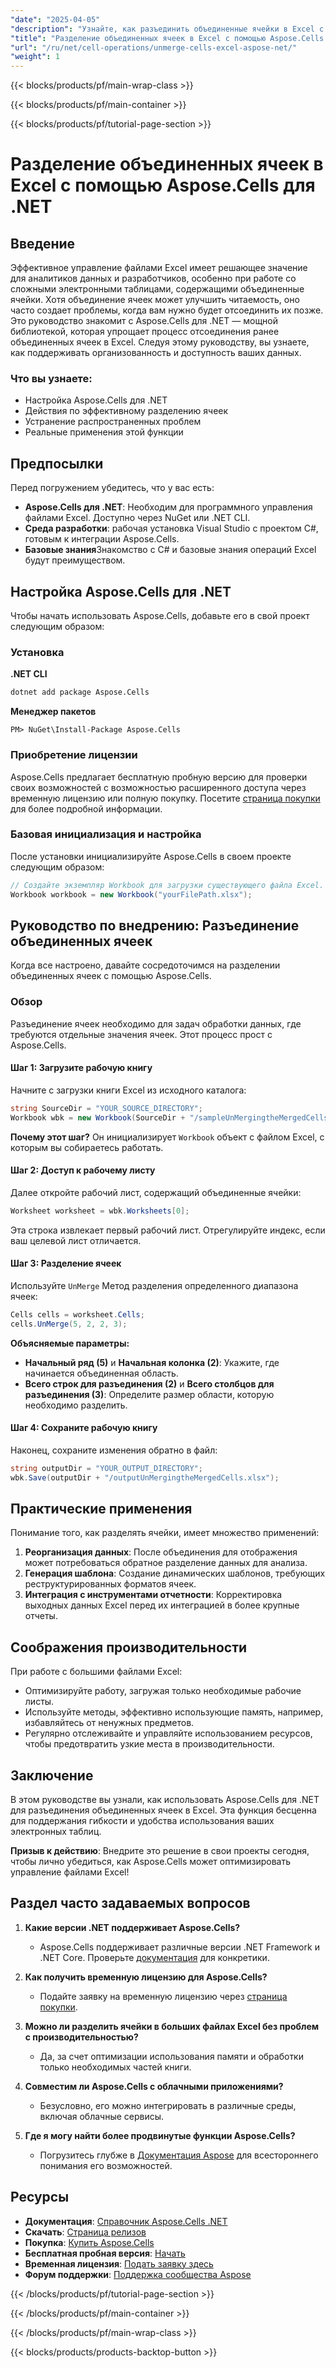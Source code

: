 ```yaml
---
"date": "2025-04-05"
"description": "Узнайте, как разъединить объединенные ячейки в Excel с помощью Aspose.Cells для .NET. Это руководство охватывает настройку, реализацию и практическое применение."
"title": "Разделение объединенных ячеек в Excel с помощью Aspose.Cells для .NET | Руководство по работе с ячейками"
"url": "/ru/net/cell-operations/unmerge-cells-excel-aspose-net/"
"weight": 1
---
```


{{< blocks/products/pf/main-wrap-class >}}

{{< blocks/products/pf/main-container >}}

{{< blocks/products/pf/tutorial-page-section >}}


# Разделение объединенных ячеек в Excel с помощью Aspose.Cells для .NET

## Введение

Эффективное управление файлами Excel имеет решающее значение для аналитиков данных и разработчиков, особенно при работе со сложными электронными таблицами, содержащими объединенные ячейки. Хотя объединение ячеек может улучшить читаемость, оно часто создает проблемы, когда вам нужно будет отсоединить их позже. Это руководство знакомит с Aspose.Cells для .NET — мощной библиотекой, которая упрощает процесс отсоединения ранее объединенных ячеек в Excel. Следуя этому руководству, вы узнаете, как поддерживать организованность и доступность ваших данных.

### Что вы узнаете:
- Настройка Aspose.Cells для .NET
- Действия по эффективному разделению ячеек
- Устранение распространенных проблем
- Реальные применения этой функции

## Предпосылки

Перед погружением убедитесь, что у вас есть:
- **Aspose.Cells для .NET**: Необходим для программного управления файлами Excel. Доступно через NuGet или .NET CLI.
- **Среда разработки**: рабочая установка Visual Studio с проектом C#, готовым к интеграции Aspose.Cells.
- **Базовые знания**Знакомство с C# и базовые знания операций Excel будут преимуществом.

## Настройка Aspose.Cells для .NET

Чтобы начать использовать Aspose.Cells, добавьте его в свой проект следующим образом:

### Установка

**.NET CLI**
```bash
dotnet add package Aspose.Cells
```

**Менеджер пакетов**
```plaintext
PM> NuGet\Install-Package Aspose.Cells
```

### Приобретение лицензии

Aspose.Cells предлагает бесплатную пробную версию для проверки своих возможностей с возможностью расширенного доступа через временную лицензию или полную покупку. Посетите [страница покупки](https://purchase.aspose.com/buy) для более подробной информации.

### Базовая инициализация и настройка

После установки инициализируйте Aspose.Cells в своем проекте следующим образом:

```csharp
// Создайте экземпляр Workbook для загрузки существующего файла Excel.
Workbook workbook = new Workbook("yourFilePath.xlsx");
```

## Руководство по внедрению: Разъединение объединенных ячеек

Когда все настроено, давайте сосредоточимся на разделении объединенных ячеек с помощью Aspose.Cells.

### Обзор

Разъединение ячеек необходимо для задач обработки данных, где требуются отдельные значения ячеек. Этот процесс прост с Aspose.Cells.

#### Шаг 1: Загрузите рабочую книгу

Начните с загрузки книги Excel из исходного каталога:

```csharp
string SourceDir = "YOUR_SOURCE_DIRECTORY";
Workbook wbk = new Workbook(SourceDir + "/sampleUnMergingtheMergedCells.xlsx");
```

**Почему этот шаг?** Он инициализирует `Workbook` объект с файлом Excel, с которым вы собираетесь работать.

#### Шаг 2: Доступ к рабочему листу

Далее откройте рабочий лист, содержащий объединенные ячейки:

```csharp
Worksheet worksheet = wbk.Worksheets[0];
```

Эта строка извлекает первый рабочий лист. Отрегулируйте индекс, если ваш целевой лист отличается.

#### Шаг 3: Разделение ячеек

Используйте `UnMerge` Метод разделения определенного диапазона ячеек:

```csharp
Cells cells = worksheet.Cells;
cells.UnMerge(5, 2, 2, 3);
```

**Объясняемые параметры:**
- **Начальный ряд (5)** и **Начальная колонка (2)**: Укажите, где начинается объединенная область.
- **Всего строк для разъединения (2)** и **Всего столбцов для разъединения (3)**: Определите размер области, которую необходимо разделить.

#### Шаг 4: Сохраните рабочую книгу

Наконец, сохраните изменения обратно в файл:

```csharp
string outputDir = "YOUR_OUTPUT_DIRECTORY";
wbk.Save(outputDir + "/outputUnMergingtheMergedCells.xlsx");
```

## Практические применения

Понимание того, как разделять ячейки, имеет множество применений:
1. **Реорганизация данных**: После объединения для отображения может потребоваться обратное разделение данных для анализа.
2. **Генерация шаблона**: Создание динамических шаблонов, требующих реструктурированных форматов ячеек.
3. **Интеграция с инструментами отчетности**: Корректировка выходных данных Excel перед их интеграцией в более крупные отчеты.

## Соображения производительности

При работе с большими файлами Excel:
- Оптимизируйте работу, загружая только необходимые рабочие листы.
- Используйте методы, эффективно использующие память, например, избавляйтесь от ненужных предметов.
- Регулярно отслеживайте и управляйте использованием ресурсов, чтобы предотвратить узкие места в производительности.

## Заключение

В этом руководстве вы узнали, как использовать Aspose.Cells для .NET для разъединения объединенных ячеек в Excel. Эта функция бесценна для поддержания гибкости и удобства использования ваших электронных таблиц. 

**Призыв к действию**: Внедрите это решение в свои проекты сегодня, чтобы лично убедиться, как Aspose.Cells может оптимизировать управление файлами Excel!

## Раздел часто задаваемых вопросов

1. **Какие версии .NET поддерживает Aspose.Cells?**
   - Aspose.Cells поддерживает различные версии .NET Framework и .NET Core. Проверьте [документация](https://reference.aspose.com/cells/net/) для конкретики.

2. **Как получить временную лицензию для Aspose.Cells?**
   - Подайте заявку на временную лицензию через [страница покупки](https://purchase.aspose.com/temporary-license/).

3. **Можно ли разделить ячейки в больших файлах Excel без проблем с производительностью?**
   - Да, за счет оптимизации использования памяти и обработки только необходимых частей книги.

4. **Совместим ли Aspose.Cells с облачными приложениями?**
   - Безусловно, его можно интегрировать в различные среды, включая облачные сервисы.

5. **Где я могу найти более продвинутые функции Aspose.Cells?**
   - Погрузитесь глубже в [Документация Aspose](https://reference.aspose.com/cells/net/) для всестороннего понимания его возможностей.

## Ресурсы
- **Документация**: [Справочник Aspose.Cells .NET](https://reference.aspose.com/cells/net/)
- **Скачать**: [Страница релизов](https://releases.aspose.com/cells/net/)
- **Покупка**: [Купить Aspose.Cells](https://purchase.aspose.com/buy)
- **Бесплатная пробная версия**: [Начать](https://releases.aspose.com/cells/net/)
- **Временная лицензия**: [Подать заявку здесь](https://purchase.aspose.com/temporary-license/)
- **Форум поддержки**: [Поддержка сообщества Aspose](https://forum.aspose.com/c/cells/9)

{{< /blocks/products/pf/tutorial-page-section >}}

{{< /blocks/products/pf/main-container >}}

{{< /blocks/products/pf/main-wrap-class >}}

{{< blocks/products/products-backtop-button >}}